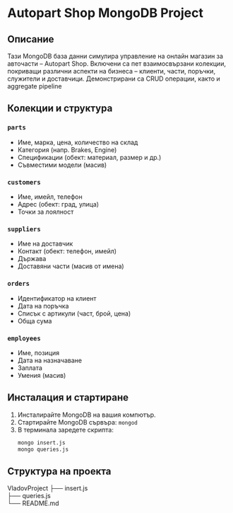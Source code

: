 # Autopart Shop MongoDB Project

## Описание

Тази MongoDB база данни симулира управление на онлайн магазин за авточасти – Autopart Shop. Включени са пет взаимосвързани колекции, покриващи различни аспекти на бизнеса – клиенти, части, поръчки, служители и доставчици. Демонстрирани са CRUD операции, както и aggregate pipeline

## Колекции и структура

### `parts`
- Име, марка, цена, количество на склад
- Категория (напр. Brakes, Engine)
- Спецификации (обект: материал, размер и др.)
- Съвместими модели (масив)

### `customers`
- Име, имейл, телефон
- Адрес (обект: град, улица)
- Точки за лоялност

### `suppliers`
- Име на доставчик
- Контакт (обект: телефон, имейл)
- Държава
- Доставяни части (масив от имена)

### `orders`
- Идентификатор на клиент
- Дата на поръчка
- Списък с артикули (част, брой, цена)
- Обща сума

### `employees`
- Име, позиция
- Дата на назначаване
- Заплата
- Умения (масив)

## Инсталация и стартиране

1. Инсталирайте MongoDB на вашия компютър.
2. Стартирайте MongoDB сървъра: `mongod`
3. В терминала заредете скрипта:
   ```bash
   mongo insert.js
   mongo queries.js


## Структура на проекта
VladovProject
├── insert.js      
├── queries.js      
└── README.md   